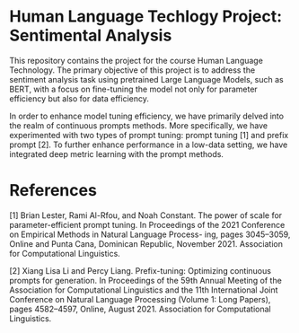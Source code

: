 # Human Language Techlogy Project: Sentimental Analysis
This repository contains the project for the course Human Language Technology. The primary objective of this project is to address the sentiment analysis task using pretrained Large Language Models, such as BERT, with a focus on fine-tuning the model not only for parameter efficiency but also for data efficiency.

In order to enhance model tuning efficiency, we have primarily delved into the realm of continuous prompts methods. More specifically, we have experimented with two types of prompt tuning: prompt tuning [1] and prefix prompt [2]. To further enhance performance in a low-data setting, we have integrated deep metric learning with the prompt methods.


# References
[1] Brian Lester, Rami Al-Rfou, and Noah Constant. The power of scale for parameter-efficient prompt tuning. In Proceedings of the 2021 Conference on Empirical Methods in Natural Language Process- ing, pages 3045–3059, Online and Punta Cana, Dominican Republic, November 2021. Association for Computational Linguistics.

[2] Xiang Lisa Li and Percy Liang. Prefix-tuning: Optimizing continuous prompts for generation. In
Proceedings of the 59th Annual Meeting of the Association for Computational Linguistics and the 11th International Joint Conference on Natural Language Processing (Volume 1: Long Papers), pages 4582–4597, Online, August 2021. Association for Computational Linguistics.
